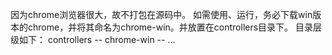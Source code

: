 因为chrome浏览器很大，故不打包在源码中。
如需使用、运行，务必下载win版本的chrome，并将其命名为chrome-win。并放置在controllers目录下。
目录层级如下：
controllers
-- chrome-win
-- ...
